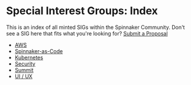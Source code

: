 # Special Interest Groups: Index

This is an index of all minted SIGs within the Spinnaker Community. 
Don't see a SIG here that fits what you're looking for? [Submit a Proposal](sig-lifecycle.md)

* [AWS](sig-aws/README.md)
* [Spinnaker-as-Code](sig-spinnaker-as-code/README.md)
* [Kubernetes](sig-kubernetes/README.md)
* [Security](sig-security/README.md)
* [Summit](sig-summit/README.md)
* [UI / UX](sig-ui-ux/README.md)
